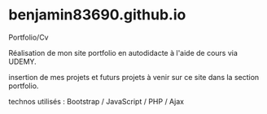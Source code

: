 # benjamin83690.github.io
Portfolio/Cv

Réalisation de mon site portfolio en autodidacte à l'aide de cours via UDEMY. 

insertion de mes projets et futurs projets à venir sur ce site dans la section portfolio.

technos utilisés : Bootstrap / JavaScript / PHP / Ajax
